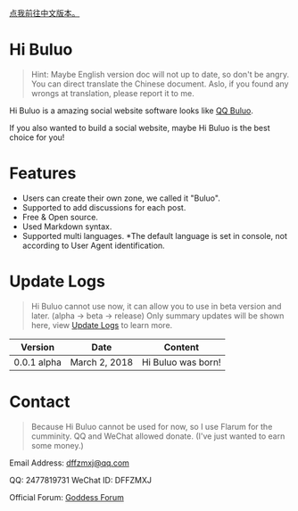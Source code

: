 [点我前往中文版本。](readme.md)

# Hi Buluo #

> Hint: Maybe English version doc will not up to date, so don't be angry. You can direct translate the Chinese document. Aslo, if you found any wrongs at translation, please report it to me.

Hi Buluo is a amazing social website software looks like [QQ Buluo](http://buluo.qq.com).

If you also wanted to build a social website, maybe Hi Buluo is the best choice for you!

# Features #

* Users can create their own zone, we called it "Buluo".
* Supported to add discussions for each post.
* Free & Open source.
* Used Markdown syntax.
* Supported multi languages. \*The default language is set in console, not according to User Agent identification.

# Update Logs #

> Hi Buluo cannot use now, it can allow you to use in beta version and later. (alpha -> beta -> release)
> Only summary updates will be shown here, view [Update Logs](en.logs.md) to learn more.

Version | Date | Content
:---: | :---: | :---:
0.0.1 alpha | March 2, 2018 | Hi Buluo was born!

# Contact #

> Because Hi Buluo cannot be used for now, so I use Flarum for the cumminity. QQ and WeChat allowed donate. (I've just wanted to earn some money.)

Email Address: [dffzmxj@qq.com](mailto:dffzmxj@qq.com)

QQ: 2477819731  WeChat ID: DFFZMXJ

Official Forum: [Goddess Forum](http://forum.dffzmxj.tk)
